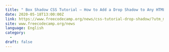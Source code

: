 ```yaml
---
title: " Box Shadow CSS Tutorial – How to Add a Drop Shadow to Any HTML Element "
date: 2020-05-18T13:00:00Z
link: https://www.freecodecamp.org/news/css-tutorial-drop-shadow/?utm_medium=RSS&utm_source=news.12bit.vn
site: www.freecodecamp.org/news
language: English
category:
  -   
draft: false
---
```

